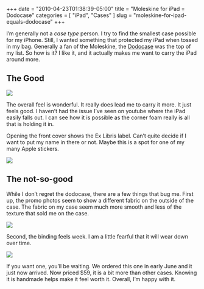 +++
date = "2010-04-23T01:38:39-05:00"
title = "Moleskine for iPad = Dodocase"
categories = [
    "iPad",
    "Cases"
]
slug = "moleskine-for-ipad-equals-dodocase"
+++

I’m generally not a _case type_ person. I try to find the smallest case possible for my iPhone. Still, I wanted something that protected my iPad when tossed in my bag. Generally a fan of the Moleskine, the [Dodocase](http://www.dodocase.com/) was the top of my list. So how is it? I like it, and it actually makes me want to carry the iPad around more.

## The Good

![](/assets/images/dodo-1.jpg)

The overall feel is wonderful. It really does lead me to carry it more. It just feels good. I haven’t had the issue I’ve seen on youtube where the iPad easily falls out. I can see how it is possible as the corner foam really is all that is holding it in.

Opening the front cover shows the Ex Libris label.﻿ Can’t quite decide if I want to put my name in there or not. Maybe this is a spot for one of my many Apple stickers.

![](/assets/images/dodo-2.jpg)

## The not-so-good

While I don’t regret the dodocase, there are a few things that bug me. First up, the promo photos seem to show a different fabric on the outside of the case. The fabric on my case seem much more smooth and less of the texture that sold me on the case.﻿﻿

![](/assets/images/dodo-3.jpg)

Second, the binding feels week. I am a little fearful that it will wear down over time.﻿

![](/assets/images/dodo-4.jpg)

If you want one, you’ll be waiting. We ordered this one in early June and it just now arrived. Now priced $59, it is a bit more than other cases. Knowing it is handmade helps make it feel worth it. Overall, I’m happy with it.﻿﻿
